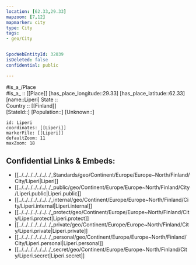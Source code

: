 ```yaml
---
location: [62.33,29.33] 
mapzoom: [7,12] 
mapmarker: city 
type: City
tags:
- geo/City


SpocWebEntityId: 32039
isDeleted: false
confidential: public

---
```

#is_a_/Place  
#is_a_ :: [[Place]] 
[has_place_longitude::29.33] 
[has_place_latitude::62.33] 
[name::Liperi] 
State ::  
Country :: [[Finland]]  
[StateId::] 
[Population::] 
[Unknown::] 


```leaflet
id: Liperi
coordinates: [[Liperi]] 
markerFile: [[Liperi]] 
defaultZoom: 11 
maxZoom: 18
```


## Confidential Links & Embeds: 
- [[../../../../../../../_Standards/geo/Continent/Europe/Europe~North/Finland/City/Liperi|Liperi]] 
- [[../../../../../../../_public/geo/Continent/Europe/Europe~North/Finland/City/Liperi.public|Liperi.public]] 
- [[../../../../../../../_internal/geo/Continent/Europe/Europe~North/Finland/City/Liperi.internal|Liperi.internal]] 
- [[../../../../../../../_protect/geo/Continent/Europe/Europe~North/Finland/City/Liperi.protect|Liperi.protect]] 
- [[../../../../../../../_private/geo/Continent/Europe/Europe~North/Finland/City/Liperi.private|Liperi.private]] 
- [[../../../../../../../_personal/geo/Continent/Europe/Europe~North/Finland/City/Liperi.personal|Liperi.personal]] 
- [[../../../../../../../_secret/geo/Continent/Europe/Europe~North/Finland/City/Liperi.secret|Liperi.secret]] 
